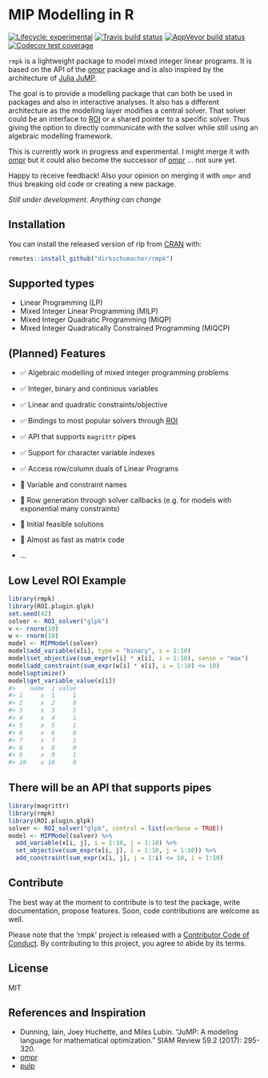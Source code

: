 
<!-- README.md is generated from README.Rmd. Please edit that file -->

# MIP Modelling in R

<!-- badges: start -->

[![Lifecycle:
experimental](https://img.shields.io/badge/lifecycle-experimental-orange.svg)](https://www.tidyverse.org/lifecycle/#experimental)
[![Travis build
status](https://travis-ci.org/dirkschumacher/rmpk.svg?branch=master)](https://travis-ci.org/dirkschumacher/rmpk)
[![AppVeyor build
status](https://ci.appveyor.com/api/projects/status/github/dirkschumacher/rmpk?branch=master&svg=true)](https://ci.appveyor.com/project/dirkschumacher/rmpk)
[![Codecov test
coverage](https://codecov.io/gh/dirkschumacher/rmpk/branch/master/graph/badge.svg)](https://codecov.io/gh/dirkschumacher/rmpk?branch=master)
<!-- badges: end -->

`rmpk` is a lightweight package to model mixed integer linear programs.
It is based on the API of the
[ompr](https://github.com/dirkschumacher/ompr) package and is also
inspired by the architecture of [Julia
JuMP](https://github.com/JuliaOpt/JuMP.jl).

The goal is to provide a modelling package that can both be used in
packages and also in interactive analyses. It also has a different
architecture as the modelling layer modifies a central solver. That
solver could be an interface to
[ROI](https://CRAN.R-project.org/package=ROI) or a shared pointer to a
specific solver. Thus giving the option to directly communicate with the
solver while still using an algebraic modelling framework.

This is currently work in progress and experimental. I might merge it
with [ompr](https://github.com/dirkschumacher/ompr) but it could also
become the successor of [ompr](https://github.com/dirkschumacher/ompr) …
not sure yet.

Happy to receive feedback\! Also your opinion on merging it with `ompr`
and thus breaking old code or creating a new package.

*Still under development. Anything can change*

## Installation

You can install the released version of rlp from
[CRAN](https://CRAN.R-project.org) with:

``` r
remotes::install_github("dirkschumacher/rmpk")
```

## Supported types

  - Linear Programming (LP)
  - Mixed Integer Linear Programming (MILP)
  - Mixed Integer Quadratic Programming (MIQP)
  - Mixed Integer Quadratically Constrained Programming (MIQCP)

## (Planned) Features

  - ✅ Algebraic modelling of mixed integer programming problems

  - ✅ Integer, binary and continious variables

  - ✅ Linear and quadratic constraints/objective

  - ✅ Bindings to most popular solvers through
    [ROI](https://CRAN.R-project.org/package=ROI)

  - ✅ API that supports `magrittr` pipes

  - ✅ Support for character variable indexes

  - ✅ Access row/column duals of Linear Programs

  - 🚧 Variable and constraint names

  - 🚧 Row generation through solver callbacks (e.g. for models with
    exponential many constraints)

  - 🚧 Initial feasible solutions

  - 🚧 Almost as fast as matrix code

  - …

## Low Level ROI Example

``` r
library(rmpk)
library(ROI.plugin.glpk)
set.seed(42)
solver <- ROI_solver("glpk")
v <- rnorm(10)
w <- rnorm(10)
model <- MIPModel(solver)
model$add_variable(x[i], type = "binary", i = 1:10)
model$set_objective(sum_expr(v[i] * x[i], i = 1:10), sense = "max")
model$add_constraint(sum_expr(w[i] * x[i], i = 1:10) <= 10)
model$optimize()
model$get_variable_value(x[i])
#>    name  i value
#> 1     x  1     1
#> 2     x  2     0
#> 3     x  3     1
#> 4     x  4     1
#> 5     x  5     1
#> 6     x  6     0
#> 7     x  7     1
#> 8     x  8     0
#> 9     x  9     1
#> 10    x 10     0
```

## There will be an API that supports pipes

``` r
library(magrittr)
library(rmpk)
library(ROI.plugin.glpk)
solver <- ROI_solver("glpk", control = list(verbose = TRUE))
model <- MIPModel(solver) %>% 
  add_variable(x[i, j], i = 1:10, j = 1:10) %>% 
  set_objective(sum_expr(x[i, j], i = 1:10, j = 1:10)) %>%
  add_constraint(sum_expr(x[i, j], j = 1:i) <= 10, i = 1:10)
```

## Contribute

The best way at the moment to contribute is to test the package, write
documentation, propose features. Soon, code contributions are welcome as
well.

Please note that the ‘rmpk’ project is released with a [Contributor Code
of Conduct](CODE_OF_CONDUCT.md). By contributing to this project, you
agree to abide by its terms.

## License

MIT

## References and Inspiration

  - Dunning, Iain, Joey Huchette, and Miles Lubin. “JuMP: A modeling
    language for mathematical optimization.” SIAM Review 59.2 (2017):
    295-320.
  - [ompr](https://github.com/dirkschumacher/ompr)
  - [pulp](https://github.com/coin-or/pulp)
